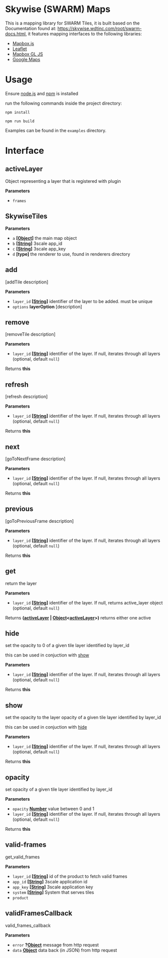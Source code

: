 # Skywise (SWARM) Maps

This is a mapping library for SWARM Tiles, it is built based on the Documentation found at: <https://skywise.wdtinc.com/root/swarm-docs.html>, it features mapping interfaces to the following libraries:

-   [Mapbox.js](https://www.mapbox.com/mapbox.js)
-   [Leaflet](http://leafletjs.com/)
-   [Mapbox GL JS](https://www.mapbox.com/mapbox-gl-js/api/)
-   [Google Maps](https://developers.google.com/maps/documentation/javascript/)

# Usage

Ensure [node.js](https://nodejs.org/en/download/) and [npm](http://blog.npmjs.org/post/85484771375/how-to-install-npm) is installed

run the following commands inside the project directory:

`npm install`

`npm run build`

Examples can be found in the `examples` directory.

# Interface

## activeLayer

Object representing a layer that is registered with plugin

**Parameters**

-   `frames`  

## SkywiseTiles

**Parameters**

-   `a` **\[[Object](https://developer.mozilla.org/en-US/docs/Web/JavaScript/Reference/Global_Objects/Object)]** the main map object
-   `b` **\[[String](https://developer.mozilla.org/en-US/docs/Web/JavaScript/Reference/Global_Objects/String)]** 3scale app_id
-   `c` **\[[String](https://developer.mozilla.org/en-US/docs/Web/JavaScript/Reference/Global_Objects/String)]** 3scale app_key
-   `d` **\[type]** the renderer to use, found in renderers directory

## add

[addTile description]

**Parameters**

-   `layer_id` **\[[String](https://developer.mozilla.org/en-US/docs/Web/JavaScript/Reference/Global_Objects/String)]** identifier of the layer to be added. must be unique
-   `options` **layerOption** [description]

## remove

[removeTile description]

**Parameters**

-   `layer_id` **\[[String](https://developer.mozilla.org/en-US/docs/Web/JavaScript/Reference/Global_Objects/String)]** identifier of the layer. If null, iterates through all layers (optional, default `null`)

Returns **this** 

## refresh

[refresh description]

**Parameters**

-   `layer_id` **\[[String](https://developer.mozilla.org/en-US/docs/Web/JavaScript/Reference/Global_Objects/String)]** identifier of the layer. If null, iterates through all layers (optional, default `null`)

Returns **this** 

## next

[goToNextFrame description]

**Parameters**

-   `layer_id` **\[[String](https://developer.mozilla.org/en-US/docs/Web/JavaScript/Reference/Global_Objects/String)]** identifier of the layer. If null, iterates through all layers (optional, default `null`)

Returns **this** 

## previous

[goToPreviousFrame description]

**Parameters**

-   `layer_id` **\[[String](https://developer.mozilla.org/en-US/docs/Web/JavaScript/Reference/Global_Objects/String)]** identifier of the layer. If null, iterates through all layers (optional, default `null`)

Returns **this** 

## get

return the layer

**Parameters**

-   `layer_id` **\[[String](https://developer.mozilla.org/en-US/docs/Web/JavaScript/Reference/Global_Objects/String)]** identifier of the layer. If null, returns active_layer object (optional, default `null`)

Returns **([activeLayer](#activelayer) \| [Object](https://developer.mozilla.org/en-US/docs/Web/JavaScript/Reference/Global_Objects/Object)&lt;[activeLayer](#activelayer)>)** returns either one active

## hide

set the opacity to 0 of a given tile layer identified by layer_id

this can be used in conjuction with [show](#show)

**Parameters**

-   `layer_id` **\[[String](https://developer.mozilla.org/en-US/docs/Web/JavaScript/Reference/Global_Objects/String)]** identifier of the layer. If null, iterates through all layers (optional, default `null`)

Returns **this** 

## show

set the opacity to the layer opacity of a given tile layer identified by layer_id

this can be used in conjuction with [hide](#hide)

**Parameters**

-   `layer_id` **\[[String](https://developer.mozilla.org/en-US/docs/Web/JavaScript/Reference/Global_Objects/String)]** identifier of the layer. If null, iterates through all layers (optional, default `null`)

Returns **this** 

## opacity

set opacity of a given tile layer identified by layer_id

**Parameters**

-   `opacity` **[Number](https://developer.mozilla.org/en-US/docs/Web/JavaScript/Reference/Global_Objects/Number)** value between 0 and 1
-   `layer_id` **\[[String](https://developer.mozilla.org/en-US/docs/Web/JavaScript/Reference/Global_Objects/String)]** identifier of the layer. If null, iterates through all layers (optional, default `null`)

Returns **this** 

## valid-frames

get_valid_frames

**Parameters**

-   `layer_id` **\[[String](https://developer.mozilla.org/en-US/docs/Web/JavaScript/Reference/Global_Objects/String)]** id of the product to fetch valid frames
-   `app_id` **\[[String](https://developer.mozilla.org/en-US/docs/Web/JavaScript/Reference/Global_Objects/String)]** 3scale application id
-   `app_key` **\[[String](https://developer.mozilla.org/en-US/docs/Web/JavaScript/Reference/Global_Objects/String)]** 3scale application key
-   `system` **\[[String](https://developer.mozilla.org/en-US/docs/Web/JavaScript/Reference/Global_Objects/String)]** System that serves tiles
-   `product`  

## validFramesCallback

valid_frames_callback

**Parameters**

-   `error` **?[Object](https://developer.mozilla.org/en-US/docs/Web/JavaScript/Reference/Global_Objects/Object)** message from http request
-   `data` **[Object](https://developer.mozilla.org/en-US/docs/Web/JavaScript/Reference/Global_Objects/Object)** data back (in JSON) from http request
